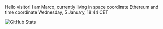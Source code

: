 Hello visitor! I am Marco, currently living in space coordinate Ethereum and time coordinate Wednesday, 5 January, 18:44 CET

![GitHub Stats](https://github-readme-stats.vercel.app/api?username=grcasanova)
